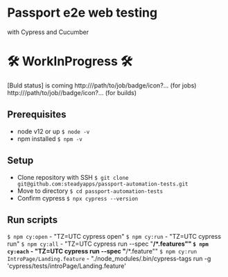 # Passport e2e web testing 
with Cypress and Cucumber

# :hammer_and_wrench: WorkInProgress :hammer_and_wrench:

[Buld status] is coming
http://<jenkinsroot>/path/to/job/badge/icon?... (for jobs)
http://<jenkinsroot>/path/to/job/<buildNumber>/badge/icon?... (for builds)

## Prerequisites
- node v12 or up `$ node -v`
- npm installed `$ npm -v`

## Setup
- Clone repository with SSH `$ git clone git@github.com:steadyapps/passport-automation-tests.git`
- Move to directory `$ cd passport-automation-tests`
- Confirm cypress `$ npx cypress --version`

## Run scripts
`$ npm cy:open` - "TZ=UTC cypress open"
`$ npm cy:run` - "TZ=UTC cypress run"
`$ npm cy:all` - "TZ=UTC cypress run --spec \"**/*.features\""
`$ npm cy:each` - "TZ=UTC cypress run --spec \"**/*.feature\""
`$ npm cy:run IntroPage/Landing.feature` - "./node_modules/.bin/cypress-tags run -g 'cypress/tests/introPage/Landing.feature'